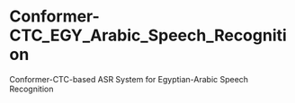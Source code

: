 # Conformer-CTC_EGY_Arabic_Speech_Recognition
Conformer-CTC-based ASR System for Egyptian-Arabic Speech Recognition
